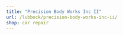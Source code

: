 ```yaml
---
title: "Precision Body Works Inc II"
url: /lubbock/precision-body-works-inc-ii/
shop: car repair
---
```

